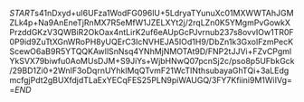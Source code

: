 $START$s41nDxyd+uI6UFza1WodFG096lU+5LdryaTYunuXc01MXWWTAhJGMZLk4p+Na9AnEneTjRnMX7R5eMfW1JZELXYt2j/2rqLZn0K5YMgmPvGowkXPrzddGKzV3QWBiR2OkOax4ntLirK2uf6eAUpGcPJvrnub237s8ovvIOw1TR0F0P9id9ZuTtXGnWRoPH8yUQErC3IcNVHEJA5IOd1H9/DbZn1k3GxolFzmPecKScewO6aB9R5YTQQKAwIlSnNsq4YNhMjNMOTAt9D/FNP2tJJVi+FZvCPgmlYkSVX79biwfu0AoMUsDJM+S9JiYs+WjbHNwQ07pcnSj2c/pso8p5UFbkGck/29BD1Zi0+2WnIF3oDqrnUYhklMqQTvmF21WcTINthsubayaGhTQi+3aLEdgmcfgjPdt2gBUXfdjdTLaExYECqFES25PLN9piWAUGQ/3FY7Kfiini9M1WiIVg==$END$